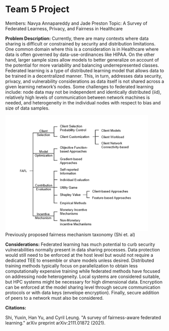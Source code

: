 # Team 5 Project
Members: Navya Annapareddy and Jade Preston
Topic: A Survey of Federated Learness, Privacy, and Fairness in Healthcare

**Problem Description:** Currently, there are many contexts where data sharing is difficult or constrained by security and distribution limitations. One common domain where this is a consideration is in Healthcare where data is often governed by data-use-ordinances like HIPAA. On the other hand, larger sample sizes allow models to better generalize on account of the potential for more variability and balancing underrepresented classes. 
Federated learning is a type of distributed learning model that allows data to be trained in a decentralized manner. This, in turn, addresses data security, privacy, and vulnerability considerations as data itself is not shared across a given learning network’s nodes. Some challenges to federated learning include: node data may not be independent and identically distributed (iid), relatively high levels of communication between network machines is needed, and heterogeneity in the individual nodes with respect to bias and size of data samples. 

![Taxonomy](https://github.com/UVA-MLSys/DS7406/blob/main/Projects/Team%205/images/taxonomy.png)
Previously proposed fairness mechanism taxonomy (Shi et. al)

**Considerations:** Federated learning has much potential to curb security vulnerabilities normally present in data sharing processes. Data protection would still need to be enforced at the host level but would not require a dedicated TEE to ensemble or share models unless desired. Distributed training methods typically focus on parallelization to obtain less computationally expensive training while federated methods have focused on addressing node heterogeneity. Local systems are considered suitable, but  HPC systems might be necessary for high dimensional data. Encryption can be enforced at the model sharing level through secure communication protocols or with data keys (envelope encryption). Finally, secure addition of peers to a network must also be considered.

**Citations:**

Shi, Yuxin, Han Yu, and Cyril Leung. "A survey of fairness-aware federated learning." arXiv preprint arXiv:2111.01872 (2021). 
